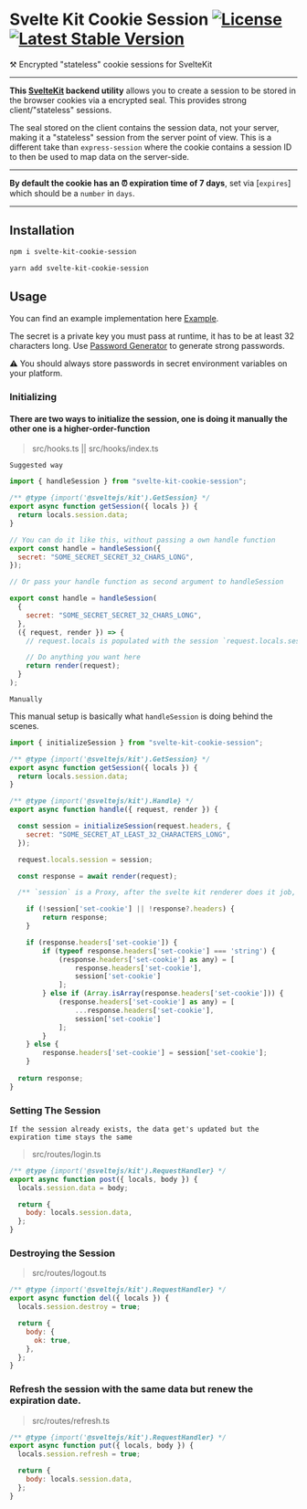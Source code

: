 # Svelte Kit Cookie Session [![License](https://img.shields.io/github/license/pixelmund/svelte-kit-cookie-session.svg)](https://github.com/pixelmund/svelte-kit-cookie-session) [![Latest Stable Version](https://img.shields.io/npm/v/svelte-kit-cookie-session.svg)](https://www.npmjs.com/package/svelte-kit-cookie-session)

⚒️ Encrypted "stateless" cookie sessions for SvelteKit

---

**This [SvelteKit](https://kit.svelte.dev) backend utility** allows you to create a session to be stored in the browser cookies via a encrypted seal. This provides strong client/"stateless" sessions.

The seal stored on the client contains the session data, not your server, making it a "stateless" session from the server point of view. This is a different take than `express-session` where the cookie contains a session ID to then be used to map data on the server-side.

---

**By default the cookie has an ⏰ expiration time of 7 days**, set via [`expires`] which should be a `number` in `days`.

---

## Installation

```bash
npm i svelte-kit-cookie-session

yarn add svelte-kit-cookie-session
```

## Usage

You can find an example implementation here [Example](/example).

The secret is a private key you must pass at runtime, it has to be at least 32 characters long. Use [Password Generator](https://1password.com/password-generator/) to generate strong passwords.

⚠️ You should always store passwords in secret environment variables on your platform.

### Initializing

#### There are two ways to initialize the session, one is doing it manually the other one is a higher-order-function

> src/hooks.ts || src/hooks/index.ts

`Suggested way`

```js
import { handleSession } from "svelte-kit-cookie-session";

/** @type {import('@sveltejs/kit').GetSession} */
export async function getSession({ locals }) {
  return locals.session.data;
}

// You can do it like this, without passing a own handle function
export const handle = handleSession({
  secret: "SOME_SECRET_SECRET_32_CHARS_LONG",
});

// Or pass your handle function as second argument to handleSession

export const handle = handleSession(
  {
    secret: "SOME_SECRET_SECRET_32_CHARS_LONG",
  },
  ({ request, render }) => {
    // request.locals is populated with the session `request.locals.session`

    // Do anything you want here
    return render(request);
  }
);
```

`Manually`

This manual setup is basically what `handleSession` is doing behind the scenes.

```js
import { initializeSession } from "svelte-kit-cookie-session";

/** @type {import('@sveltejs/kit').GetSession} */
export async function getSession({ locals }) {
  return locals.session.data;
}

/** @type {import('@sveltejs/kit').Handle} */
export async function handle({ request, render }) {

  const session = initializeSession(request.headers, {
    secret: "SOME_SECRET_AT_LEAST_32_CHARACTERS_LONG",
  });

  request.locals.session = session;

  const response = await render(request);

  /** `session` is a Proxy, after the svelte kit renderer does it job, it will contain a optional set-cookie header if you set the session in an endpoint */

	if (!session['set-cookie'] || !response?.headers) {
		return response;
	}

	if (response.headers['set-cookie']) {
		if (typeof response.headers['set-cookie'] === 'string') {
			(response.headers['set-cookie'] as any) = [
				response.headers['set-cookie'],
				session['set-cookie']
			];
		} else if (Array.isArray(response.headers['set-cookie'])) {
			(response.headers['set-cookie'] as any) = [
				...response.headers['set-cookie'],
				session['set-cookie']
			];
		}
	} else {
		response.headers['set-cookie'] = session['set-cookie'];
	}
  
  return response;
}
```

### Setting The Session

`If the session already exists, the data get's updated but the expiration time stays the same`

> src/routes/login.ts

```js
/** @type {import('@sveltejs/kit').RequestHandler} */
export async function post({ locals, body }) {
  locals.session.data = body;

  return {
    body: locals.session.data,
  };
}
```

### Destroying the Session

> src/routes/logout.ts

```js
/** @type {import('@sveltejs/kit').RequestHandler} */
export async function del({ locals }) {
  locals.session.destroy = true;

  return {
    body: {
      ok: true,
    },
  };
}
```

### Refresh the session with the same data but renew the expiration date.

> src/routes/refresh.ts

```js
/** @type {import('@sveltejs/kit').RequestHandler} */
export async function put({ locals, body }) {
  locals.session.refresh = true;

  return {
    body: locals.session.data,
  };
}
```
